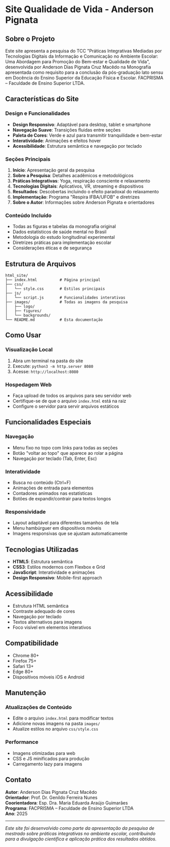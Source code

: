 # Site Qualidade de Vida - Anderson Pignata

## Sobre o Projeto

Este site apresenta a pesquisa do TCC "Práticas Integrativas Mediadas por Tecnologias Digitais da Informação e Comunicação no Ambiente Escolar: Uma Abordagem para Promoção do Bem-estar e Qualidade de Vida", desenvolvida por Anderson Dias Pignata Cruz Macêdo na Monografia apresentada como requisito para a conclusão da pós-graduação lato sensu em Docência do Ensino Superior da Educação Física e Escolar. FACPRISMA – Faculdade de Ensino Superior LTDA.

## Características do Site

### Design e Funcionalidades
- **Design Responsivo**: Adaptável para desktop, tablet e smartphone
- **Navegação Suave**: Transições fluidas entre seções
- **Paleta de Cores**: Verde e azul para transmitir tranquilidade e bem-estar
- **Interatividade**: Animações e efeitos hover
- **Acessibilidade**: Estrutura semântica e navegação por teclado

### Seções Principais
1. **Início**: Apresentação geral da pesquisa
2. **Sobre a Pesquisa**: Detalhes acadêmicos e metodológicos
3. **Práticas Integrativas**: Yoga, respiração consciente e relaxamento
4. **Tecnologias Digitais**: Aplicativos, VR, streaming e dispositivos
5. **Resultados**: Descobertas incluindo o efeito paradoxal do relaxamento
6. **Implementação**: Programa "Respira IFBA/UFOB" e diretrizes
7. **Sobre o Autor**: Informações sobre Anderson Pignata e orientadores

### Conteúdo Incluído
- Todas as figuras e tabelas da monografia original
- Dados estatísticos de saúde mental no Brasil
- Metodologia do estudo longitudinal experimental
- Diretrizes práticas para implementação escolar
- Considerações éticas e de segurança

## Estrutura de Arquivos

```
html_site/
├── index.html          # Página principal
├── css/
│   └── style.css       # Estilos principais
├── js/
│   └── script.js       # Funcionalidades interativas
├── images/             # Todas as imagens da pesquisa
│   ├── logo/
│   ├── figures/
│   └── backgrounds/
└── README.md           # Esta documentação
```

## Como Usar

### Visualização Local
1. Abra um terminal na pasta do site
2. Execute: `python3 -m http.server 8080`
3. Acesse: `http://localhost:8080`

### Hospedagem Web
- Faça upload de todos os arquivos para seu servidor web
- Certifique-se de que o arquivo `index.html` está na raiz
- Configure o servidor para servir arquivos estáticos

## Funcionalidades Especiais

### Navegação
- Menu fixo no topo com links para todas as seções
- Botão "voltar ao topo" que aparece ao rolar a página
- Navegação por teclado (Tab, Enter, Esc)

### Interatividade
- Busca no conteúdo (Ctrl+F)
- Animações de entrada para elementos
- Contadores animados nas estatísticas
- Botões de expandir/contrair para textos longos

### Responsividade
- Layout adaptável para diferentes tamanhos de tela
- Menu hambúrguer em dispositivos móveis
- Imagens responsivas que se ajustam automaticamente

## Tecnologias Utilizadas

- **HTML5**: Estrutura semântica
- **CSS3**: Estilos modernos com Flexbox e Grid
- **JavaScript**: Interatividade e animações
- **Design Responsivo**: Mobile-first approach

## Acessibilidade

- Estrutura HTML semântica
- Contraste adequado de cores
- Navegação por teclado
- Textos alternativos para imagens
- Foco visível em elementos interativos

## Compatibilidade

- Chrome 80+
- Firefox 75+
- Safari 13+
- Edge 80+
- Dispositivos móveis iOS e Android

## Manutenção

### Atualizações de Conteúdo
- Edite o arquivo `index.html` para modificar textos
- Adicione novas imagens na pasta `images/`
- Atualize estilos no arquivo `css/style.css`

### Performance
- Imagens otimizadas para web
- CSS e JS minificados para produção
- Carregamento lazy para imagens

## Contato

**Autor**: Anderson Dias Pignata Cruz Macêdo  
**Orientador**: Prof. Dr. Genildo Ferreira Nunes  
**Coorientadora**: Esp. Dra. Maria Eduarda Araújo Guimarães  
**Programa**: FACPRISMA – Faculdade de Ensino Superior LTDA  
**Ano**: 2025

---

*Este site foi desenvolvido como parte da apresentação da pesquisa de mestrado sobre práticas integrativas no ambiente escolar, contribuindo para a divulgação científica e aplicação prática dos resultados obtidos.*

